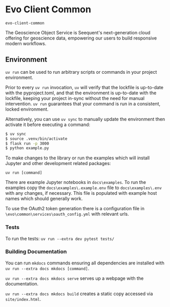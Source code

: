 # Evo Client Common

`evo-client-common`

The Geoscience Object Service is Seequent's next-generation cloud offering for geoscience
data, empowering our users to build responsive modern workflows. 


## Environment

`uv run` can be used to run arbitrary scripts or commands in your project environment.

Prior to every `uv run` invocation, `uv` will verify that the lockfile is up-to-date with the pyproject.toml, 
and that the environment is up-to-date with the lockfile, keeping your project in-sync without the need for manual intervention. 
`uv run` guarantees that your command is run in a consistent, locked environment.

Alternatively, you can use `uv sync` to manually update the environment then activate it before executing a command:

```bash
$ uv sync
$ source .venv/bin/activate
$ flask run -p 3000
$ python example.py
```

To make changes to the library or run the examples which will install Jupyter and other development related packages:

`uv run [command]`

There are example Jupyter notebooks in `docs\examples`. To run the examples copy the `docs\examples\.example.env` file to 
`docs\examples\.env` with any changes, if necessary. This file is populated with example host names which should 
generally work.

To use the OAuth2 token generation there is a configuration file in `\evo\common\services\oauth_config.yml` with 
relevant urls.

### Tests

To run the tests:
`uv run --extra dev pytest tests/`

### Building Documentation

You can run `mkdocs` commands ensuring all dependencies are installed with `uv run --extra docs mkdocs [command]`.


`uv run --extra docs mkdocs serve` serves up a webpage with the documentation.

`uv run --extra docs mkdocs build` creates a static copy accessed via `site/index.html`.
